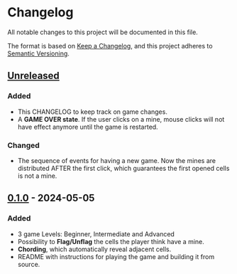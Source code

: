 # Changelog

All notable changes to this project will be documented in this file.

The format is based on [Keep a Changelog](https://keepachangelog.com/en/1.1.0/),
and this project adheres to [Semantic Versioning](https://semver.org/spec/v2.0.0.html).

## [Unreleased]

### Added

- This CHANGELOG to keep track on game changes.
- A **GAME OVER state**. If the user clicks on a mine, mouse clicks will not have effect anymore until the game is restarted.

### Changed

- The sequence of events for having a new game. Now the mines are distributed AFTER the first click, which guarantees the first opened cells is not a mine.

## [0.1.0] - 2024-05-05

### Added

- 3 game Levels: Beginner, Intermediate and Advanced
- Possibility to **Flag/Unflag** the cells the player think have a mine.
- **Chording**, which automatically reveal adjacent cells.
- README with instructions for playing the game and building it from source.

[unreleased]: https://github.com/henrimitte/AMC/compare/0.1.0...HEAD
[0.1.0]: https://github.com/henrimitte/AMC/releases/tag/0.1.0